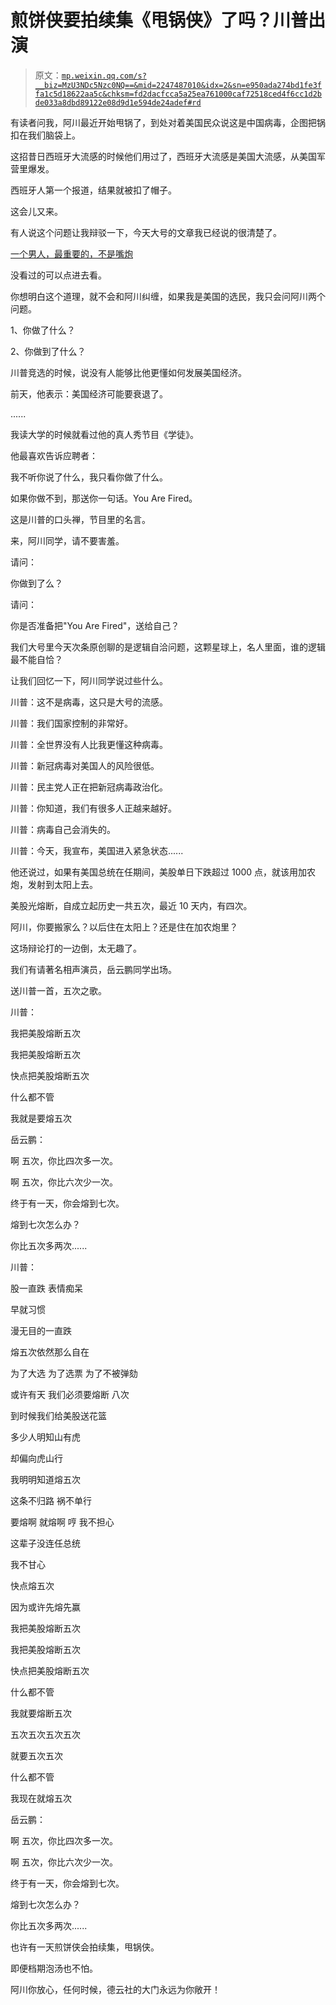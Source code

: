 # 煎饼侠要拍续集《甩锅侠》了吗？川普出演

> 原文：[`mp.weixin.qq.com/s?__biz=MzU3NDc5Nzc0NQ==&mid=2247487010&idx=2&sn=e950ada274bd1fe3ffa1c5d18622aa5c&chksm=fd2dacfcca5a25ea761000caf72518ced4f6cc1d2bde033a8dbd89122e08d9d1e594de24adef#rd`](http://mp.weixin.qq.com/s?__biz=MzU3NDc5Nzc0NQ==&mid=2247487010&idx=2&sn=e950ada274bd1fe3ffa1c5d18622aa5c&chksm=fd2dacfcca5a25ea761000caf72518ced4f6cc1d2bde033a8dbd89122e08d9d1e594de24adef#rd)

有读者问我，阿川最近开始甩锅了，到处对着美国民众说这是中国病毒，企图把锅扣在我们脑袋上。

这招昔日西班牙大流感的时候他们用过了，西班牙大流感是美国大流感，从美国军营里爆发。

西班牙人第一个报道，结果就被扣了帽子。

这会儿又来。

有人说这个问题让我辩驳一下，今天大号的文章我已经说的很清楚了。

[一个男人，最重要的，不是嘴炮](https://mp.weixin.qq.com/s?__biz=MzU0MjYwNDU2Mw==&mid=2247488671&idx=2&sn=59e5955fe449c5b058e0ff197b9567da&chksm=fb1978e3cc6ef1f5c85d12de9b2bfcecc80eae4f76877d4b874d73408344d58d295f8b6a0732&token=2019947390&lang=zh_CN&scene=21#wechat_redirect)

没看过的可以点进去看。

你想明白这个道理，就不会和阿川纠缠，如果我是美国的选民，我只会问阿川两个问题。

1、你做了什么？

2、你做到了什么？

川普竞选的时候，说没有人能够比他更懂如何发展美国经济。

前天，他表示：美国经济可能要衰退了。

......

我读大学的时候就看过他的真人秀节目《学徒》。

他最喜欢告诉应聘者：

我不听你说了什么，我只看你做了什么。

如果你做不到，那送你一句话。You Are Fired。

这是川普的口头禅，节目里的名言。

来，阿川同学，请不要害羞。

请问：

你做到了么？

请问：

你是否准备把"You Are Fired"，送给自己？

我们大号里今天次条原创聊的是逻辑自洽问题，这颗星球上，名人里面，谁的逻辑最不能自恰？

让我们回忆一下，阿川同学说过些什么。

川普：这不是病毒，这只是大号的流感。

川普：我们国家控制的非常好。

川普：全世界没有人比我更懂这种病毒。

川普：新冠病毒对美国人的风险很低。

川普：民主党人正在把新冠病毒政治化。

川普：你知道，我们有很多人正越来越好。

川普：病毒自己会消失的。

川普：今天，我宣布，美国进入紧急状态......

他还说过，如果有美国总统在任期间，美股单日下跌超过 1000 点，就该用加农炮，发射到太阳上去。

美股光熔断，自成立起历史一共五次，最近 10 天内，有四次。

阿川，你要搬家么？以后住在太阳上？还是住在加农炮里？

这场辩论打的一边倒，太无趣了。

我们有请著名相声演员，岳云鹏同学出场。

送川普一首，五次之歌。 

川普：

我把美股熔断五次  

我把美股熔断五次

快点把美股熔断五次 

什么都不管  

我就是要熔五次

岳云鹏：

啊 五次，你比四次多一次。

啊 五次，你比六次少一次。

终于有一天，你会熔到七次。

熔到七次怎么办？

你比五次多两次......

川普：

股一直跌 表情痴呆

早就习惯

漫无目的一直跌

熔五次依然那么自在

为了大选 为了选票 为了不被弹劾

或许有天 我们必须要熔断 八次

到时候我们给美股送花篮

多少人明知山有虎

却偏向虎山行

我明明知道熔五次

这条不归路 祸不单行

要熔啊 就熔啊 哼 我不担心

这辈子没连任总统

我不甘心

快点熔五次

因为或许先熔先赢

我把美股熔断五次

我把美股熔断五次

快点把美股熔断五次

什么都不管

我就要熔断五次

五次五次五次五次

就要五次五次

什么都不管

我现在就熔五次

岳云鹏：

啊 五次，你比四次多一次。

啊 五次，你比六次少一次。

终于有一天，你会熔到七次。

熔到七次怎么办？

你比五次多两次...... 

也许有一天煎饼侠会拍续集，甩锅侠。

即便档期泡汤也不怕。

阿川你放心，任何时候，德云社的大门永远为你敞开！